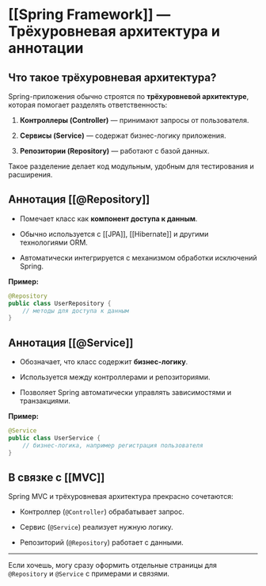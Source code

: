 # [[Spring Framework]] — Трёхуровневая архитектура и аннотации

## Что такое трёхуровневая архитектура?

Spring-приложения обычно строятся по **трёхуровневой архитектуре**, которая помогает разделять ответственность:

1. **Контроллеры (Controller)** — принимают запросы от пользователя.
    
2. **Сервисы (Service)** — содержат бизнес-логику приложения.
    
3. **Репозитории (Repository)** — работают с базой данных.
    

Такое разделение делает код модульным, удобным для тестирования и расширения.

## Аннотация [[@Repository]]

- Помечает класс как **компонент доступа к данным**.
    
- Обычно используется с [[JPA]], [[Hibernate]] и другими технологиями ORM.
    
- Автоматически интегрируется с механизмом обработки исключений Spring.
    

**Пример:**

```java
@Repository
public class UserRepository {
    // методы для доступа к данным
}
```

## Аннотация [[@Service]]

- Обозначает, что класс содержит **бизнес-логику**.
    
- Используется между контроллерами и репозиториями.
    
- Позволяет Spring автоматически управлять зависимостями и транзакциями.
    

**Пример:**

```java
@Service
public class UserService {
    // бизнес-логика, например регистрация пользователя
}
```

## В связке с [[MVC]]

Spring MVC и трёхуровневая архитектура прекрасно сочетаются:

- Контроллер (`@Controller`) обрабатывает запрос.
    
- Сервис (`@Service`) реализует нужную логику.
    
- Репозиторий (`@Repository`) работает с данными.
    

---

Если хочешь, могу сразу оформить отдельные страницы для `@Repository` и `@Service` с примерами и связями.